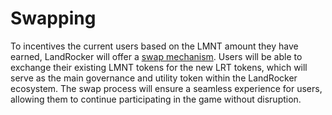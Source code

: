 # Swapping

To incentives the current users based on the LMNT amount they have earned, LandRocker will offer a [swap mechanism](https://landrocker.io/swap). Users will be able to exchange their existing LMNT tokens for the new LRT tokens, which will serve as the main governance and utility token within the LandRocker ecosystem. The swap process will ensure a seamless experience for users, allowing them to continue participating in the game without disruption.
